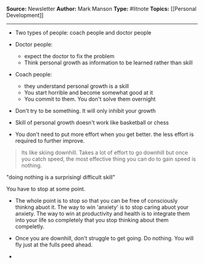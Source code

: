 **Source:** Newsletter
**Author:** Mark Manson
**Type:** #litnote 
**Topics:** [[Personal Development]] 

----
- Two types of people: coach people and doctor people
- Doctor people:
	- expect the doctor to fix the problem
	- Think personal growth as information to be learned rather than skill
- Coach people:
	- they understand personal growth is a skill
	- You start horrible and become somewhat good at it
	- You commit to them. You don't solve them overnight

- Don't try to be something. It will only inhibit your growth
- Skill of personal growth doesn't work like basketball or chess
- You don't need to put more effort when you get better. the less effort is required to further improve.

> Its like skiing downhill. Takes a lot of effort to go downhill but once you catch speed, the most effective thing you can do to gain speed is nothing.

"doing nothing is a surprisingl difficult skill"

You have to stop at some point. 
- The whole point is to stop so that you can be free of consciously thinkng abuot it. The way to win 'anxiety' is to stop caring abuot your anxiety. The way to win at productivity and health is to integrate them into your life so completely that you stop thinking about them compeletly.


- Once you are downhill, don't struggle to get going. Do nothing. You will fly just at the fulls peed ahead.
- 

